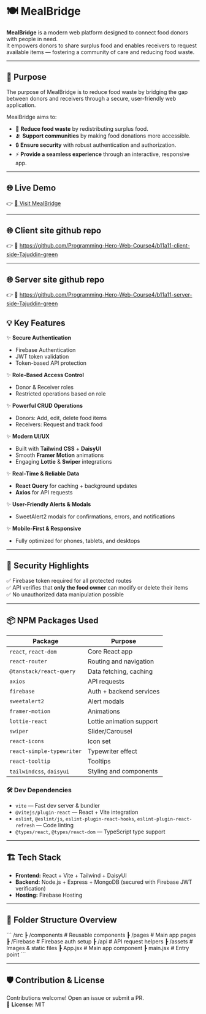 
# 🍽️ **MealBridge**

**MealBridge** is a modern web platform designed to connect food donors with people in need.  
It empowers donors to share surplus food and enables receivers to request available items — fostering a community of care and reducing food waste.

---

## 🌟 **Purpose**
The purpose of MealBridge is to reduce food waste by bridging the gap between donors and receivers through a secure, user-friendly web application.

MealBridge aims to:
- 🌱 **Reduce food waste** by redistributing surplus food.
- 🫂 **Support communities** by making food donations more accessible.
- 🔒 **Ensure security** with robust authentication and authorization.
- ⚡ **Provide a seamless experience** through an interactive, responsive app.

---

## 🌐 **Live Demo**

👉 [🚀 Visit MealBridge](https://meal-bridge-project.web.app/)  

---
## 🌐 **Client site github repo**

👉 🚀 https://github.com/Programming-Hero-Web-Course4/b11a11-client-side-Tajuddin-green

---
## 🌐 **Server site github repo**

👉 🚀 https://github.com/Programming-Hero-Web-Course4/b11a11-server-side-Tajuddin-green


## 💡 **Key Features**

✨ **Secure Authentication**  
- Firebase Authentication  
- JWT token validation  
- Token-based API protection  

✨ **Role-Based Access Control**  
- Donor & Receiver roles  
- Restricted operations based on role  

✨ **Powerful CRUD Operations**  
- Donors: Add, edit, delete food items  
- Receivers: Request and track food  

✨ **Modern UI/UX**  
- Built with **Tailwind CSS** + **DaisyUI**  
- Smooth **Framer Motion** animations  
- Engaging **Lottie** & **Swiper** integrations  

✨ **Real-Time & Reliable Data**  
- **React Query** for caching + background updates  
- **Axios** for API requests  

✨ **User-Friendly Alerts & Modals**  
- SweetAlert2 modals for confirmations, errors, and notifications  

✨ **Mobile-First & Responsive**  
- Fully optimized for phones, tablets, and desktops  

---

## 🔐 **Security Highlights**

✅ Firebase token required for all protected routes  
✅ API verifies that **only the food owner** can modify or delete their items  
✅ No unauthorized data manipulation possible  

---

## 📦 **NPM Packages Used**

| Package | Purpose |
|----------|---------|
| `react`, `react-dom` | Core React app |
| `react-router` | Routing and navigation |
| `@tanstack/react-query` | Data fetching, caching |
| `axios` | API requests |
| `firebase` | Auth + backend services |
| `sweetalert2` | Alert modals |
| `framer-motion` | Animations |
| `lottie-react` | Lottie animation support |
| `swiper` | Slider/Carousel |
| `react-icons` | Icon set |
| `react-simple-typewriter` | Typewriter effect |
| `react-tooltip` | Tooltips |
| `tailwindcss`, `daisyui` | Styling and components |

### 🛠 **Dev Dependencies**
- `vite` — Fast dev server & bundler  
- `@vitejs/plugin-react` — React + Vite integration  
- `eslint`, `@eslint/js`, `eslint-plugin-react-hooks`, `eslint-plugin-react-refresh` — Code linting  
- `@types/react`, `@types/react-dom` — TypeScript type support  

---

## 🏗️ **Tech Stack**

- **Frontend:** React + Vite + Tailwind + DaisyUI  
- **Backend:** Node.js + Express + MongoDB (secured with Firebase JWT verification)  
- **Hosting:** Firebase Hosting  

---

## 📌 **Folder Structure Overview**
\`\`\`
/src
 ┣ /components        # Reusable components
 ┣ /pages             # Main app pages
 ┣ /Firebase           # Firebase auth setup
 ┣ /api               # API request helpers
 ┣ /assets            # Images & static files
 ┣ App.jsx            # Main app component
 ┣ main.jsx           # Entry point
\`\`\`

---



## 🛡️ **Contribution & License**

Contributions welcome! Open an issue or submit a PR.  
📄 **License:** MIT  
